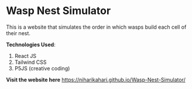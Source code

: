 # Wasp Nest Simulator
This is a website that simulates the order in which wasps build each cell of their nest.


**Technologies Used**:
1. React JS
2. Tailwind CSS
3. P5JS (creative coding)

**Visit the website here**
https://niharikahari.github.io/Wasp-Nest-Simulator/
